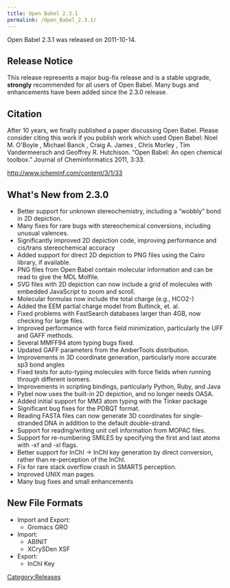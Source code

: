 ```yaml
---
title: Open Babel 2.3.1
permalink: /Open_Babel_2.3.1/
---
```


Open Babel 2.3.1 was released on 2011-10-14.

Release Notice
--------------

This release represents a major bug-fix release and is a stable upgrade, **strongly** recommended for all users of Open Babel. Many bugs and enhancements have been added since the 2.3.0 release.

Citation
--------

After 10 years, we finally published a paper discussing Open Babel. Please consider citing this work if you publish work which used Open Babel: Noel M. O'Boyle , Michael Banck , Craig A. James , Chris Morley , Tim Vandermeersch and Geoffrey R. Hutchison. “Open Babel: An open chemical toolbox.” Journal of Cheminformatics 2011, 3:33.

<http://www.jcheminf.com/content/3/1/33>

What's New from 2.3.0
---------------------

-   Better support for unknown stereochemistry, including a “wobbly” bond in 2D depiction.
-   Many fixes for rare bugs with stereochemical conversions, including unusual valences.
-   Significantly improved 2D depiction code, improving performance and cis/trans stereochemical accuracy
-   Added support for direct 2D depiction to PNG files using the Cairo library, if available.
-   PNG files from Open Babel contain molecular information and can be read to give the MDL Molfile.
-   SVG files with 2D depiction can now include a grid of molecules with embedded JavaScript to zoom and scroll.
-   Molecular formulas now include the total charge (e.g., HCO2-)
-   Added the EEM partial charge model from Bultinck, et. al.
-   Fixed problems with FastSearch databases larger than 4GB, now checking for large files.
-   Improved performance with force field minimization, particularly the UFF and GAFF methods.
-   Several MMFF94 atom typing bugs fixed.
-   Updated GAFF parameters from the AmberTools distribution.
-   Improvements in 3D coordinate generation, particularly more accurate sp3 bond angles
-   Fixed tests for auto-typing molecules with force fields when running through different isomers.
-   Improvements in scripting bindings, particularly Python, Ruby, and Java
-   Pybel now uses the built-in 2D depiction, and no longer needs OASA.
-   Added initial support for MM3 atom typing with the Tinker package
-   Significant bug fixes for the PDBQT format.
-   Reading FASTA files can now generate 3D coordinates for single-stranded DNA in addition to the default double-strand.
-   Support for reading/writing unit cell information from MOPAC files.
-   Support for re-numbering SMILES by specifying the first and last atoms with -xf and -xl flags.
-   Better support for InChI -&gt; InChI key generation by direct conversion, rather than re-perception of the InChI.
-   Fix for rare stack overflow crash in SMARTS perception.
-   Improved UNIX man pages.
-   Many bug fixes and small enhancements

New File Formats
----------------

-   Import and Export:
    -   Gromacs GRO
-   Import:
    -   ABINIT
    -   XCrySDen XSF
-   Export:
    -   InChI Key

[Category:Releases](/Category:Releases "wikilink")
